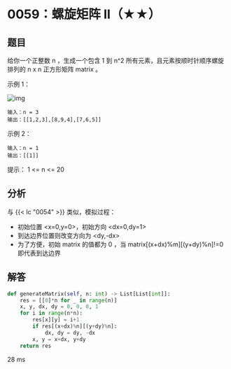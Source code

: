 # 0059：螺旋矩阵 II（★★）


## 题目

给你一个正整数 n ，生成一个包含 1 到 n^2 所有元素，且元素按顺时针顺序螺旋排列的 n x n 正方形矩阵 matrix 。
 

示例 1：

![img](https://assets.leetcode.com/uploads/2020/11/13/spiraln.jpg)

	输入：n = 3
	输出：[[1,2,3],[8,9,4],[7,6,5]]
	
示例 2：

	输入：n = 1
	输出：[[1]]

提示： 1 <= n <= 20	 

## 分析 

与 {{< lc "0054" >}} 类似，模拟过程：
- 初始位置 <x=0,y=0>，初始方向 <dx=0,dy=1> 
- 到达边界位置则改变方向为 <dy,-dx>
- 为了方便，初始 matrix 的值都为 0 ，当 matrix[(x+dx)%m][(y+dy)%n]!=0 即代表到达边界

## 解答

```python
def generateMatrix(self, n: int) -> List[List[int]]:
    res = [[0]*n for _ in range(n)]
    x, y, dx, dy = 0, 0, 0, 1
    for i in range(n*n):
        res[x][y] = i+1
        if res[(x+dx)%n][(y+dy)%n]:
            dx, dy = dy, -dx
        x, y = x+dx, y+dy
    return res
```
28 ms

